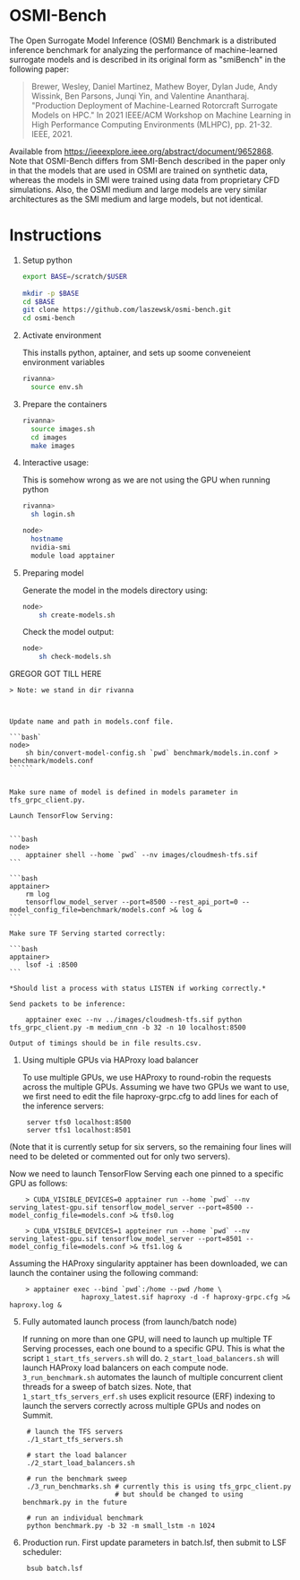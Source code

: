 # OSMI-Bench

The Open Surrogate Model Inference (OSMI) Benchmark is a distributed inference benchmark
for analyzing the performance of machine-learned surrogate models and is described in its original form as "smiBench" in the following paper:

> Brewer, Wesley, Daniel Martinez, Mathew Boyer, Dylan Jude, Andy Wissink, Ben Parsons, Junqi Yin, and Valentine Anantharaj. "Production Deployment of Machine-Learned Rotorcraft Surrogate Models on HPC." In 2021 IEEE/ACM Workshop on Machine Learning in High Performance Computing Environments (MLHPC), pp. 21-32. IEEE, 2021.

Available from https://ieeexplore.ieee.org/abstract/document/9652868. Note that OSMI-Bench differs from SMI-Bench described in the paper only in that the models that are used in OSMI are trained on synthetic data, whereas the models in SMI were trained using data from proprietary CFD simulations. Also, the OSMI medium and large models are very similar architectures as the SMI medium and large models, but not identical. 

# Instructions

1. Setup python

   ```bash
   export BASE=/scratch/$USER
 
   mkdir -p $BASE
   cd $BASE
   git clone https://github.com/laszewsk/osmi-bench.git
   cd osmi-bench
   ```
   
2. Activate environment 

   This installs python, aptainer, and sets up soome conveneient environment variables

   ```bash
   rivanna>
     source env.sh
   ```

3. Prepare the containers

   ```bash
   rivanna>
     source images.sh
     cd images
     make images
   ```



4. Interactive usage:

    This is somehow wrong as we are not using the GPU when running python

    ```bash
    rivanna>
      sh login.sh
    ```

   ```bash 
   node>
     hostname
     nvidia-smi
     module load apptainer
   ```

5. Preparing model 

    Generate the model in the models directory using:

    ```bash
    node>
        sh create-models.sh
    ```

    Check the model output:

    ```bash
    node>
        sh check-models.sh
    ```



GREGOR GOT TILL HERE

    > Note: we stand in dir rivanna



    Update name and path in models.conf file. 

    ```bash`
    node>
        sh bin/convert-model-config.sh `pwd` benchmark/models.in.conf > benchmark/models.conf
    ``````

    
    Make sure name of model is defined in models parameter in tfs_grpc_client.py. 

    Launch TensorFlow Serving:


    ```bash
    node>
        apptainer shell --home `pwd` --nv images/cloudmesh-tfs.sif 
    ```

    ```bash
    apptainer>  
        rm log
        tensorflow_model_server --port=8500 --rest_api_port=0 --model_config_file=benchmark/models.conf >& log & 
    ```

    Make sure TF Serving started correctly:

    ```bash
    apptainer>
        lsof -i :8500 
    ```

    *Should list a process with status LISTEN if working correctly.*

    Send packets to be inference:

        apptainer exec --nv ../images/cloudmesh-tfs.sif python tfs_grpc_client.py -m medium_cnn -b 32 -n 10 localhost:8500

    Output of timings should be in file results.csv.

1. Using multiple GPUs via HAProxy load balancer

    To use multiple GPUs, we use HAProxy to round-robin the requests across the multiple GPUs. Assuming we have two GPUs we want to use, we first need to edit the file haproxy-grpc.cfg to add lines for each of the inference servers: 

        server tfs0 localhost:8500
        server tfs1 localhost:8501

(Note that it is currently setup for six servers, so the remaining four lines will need to be deleted or commented out for only two servers). 

Now we need to launch TensorFlow Serving each one pinned to a specific GPU as follows:

        > CUDA_VISIBLE_DEVICES=0 apptainer run --home `pwd` --nv serving_latest-gpu.sif tensorflow_model_server --port=8500 --model_config_file=models.conf >& tfs0.log

        > CUDA_VISIBLE_DEVICES=1 appteiner run --home `pwd` --nv serving_latest-gpu.sif tensorflow_model_server --port=8501 --model_config_file=models.conf >& tfs1.log &

Assuming the HAProxy singularity apptainer has been downloaded, we can launch the container using the following command:

        > apptainer exec --bind `pwd`:/home --pwd /home \
                      haproxy_latest.sif haproxy -d -f haproxy-grpc.cfg >& haproxy.log &

5. Fully automated launch process (from launch/batch node)

    If running on more than one GPU, will need to launch up multiple TF Serving processes, each one bound to a specific GPU. This is what the script `1_start_tfs_servers.sh` will do. `2_start_load_balancers.sh` will launch HAProxy load balancers on each compute node. `3_run_benchmark.sh` automates the launch of multiple concurrent client threads for a sweep of batch sizes. Note, that `1_start_tfs_servers_erf.sh` uses explicit resource (ERF) indexing to launch the servers correctly across multiple GPUs and nodes on Summit. 

        # launch the TFS servers
        ./1_start_tfs_servers.sh

        # start the load balancer  
        ./2_start_load_balancers.sh

        # run the benchmark sweep
        ./3_run_benchmarks.sh # currently this is using tfs_grpc_client.py
                              # but should be changed to using benchmark.py in the future

        # run an individual benchmark
        python benchmark.py -b 32 -m small_lstm -n 1024

6. Production run. First update parameters in batch.lsf, then submit to LSF scheduler:

        bsub batch.lsf 

